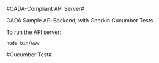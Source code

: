 #OADA-Compliant API Server#

OADA Sample API Backend, with Gherkin Cucumber Tests 

To run the API server:

    node bin/www

#Cucumber Test#
